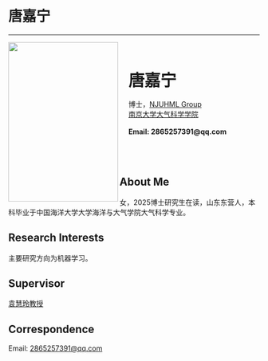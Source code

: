 # 唐嘉宁

---

<img align="left" src="/member/picture/tangjianing.jpg" width="220px" height="320px" />

<br><br><br>
&ensp;&ensp; <b><font size="+3" face="楷书"> 唐嘉宁 </font></b><br /><br />
&ensp;&ensp; 博士，[NJUHML Group][NJUHML Group]<br />
&ensp;&ensp; [南京大学大气科学学院][]<br /><br />
&ensp;&ensp; __Email: 2865257391@qq.com__
<br /><br /><br /><br />

## About Me
女，2025博士研究生在读，山东东营人，本科毕业于中国海洋大学大学海洋与大气学院大气科学专业。

## Research Interests
主要研究方向为机器学习。

## Supervisor
[袁慧玲教授][袁慧玲主页]

## Correspondence
Email: 2865257391@qq.com






[南京大学大气科学学院]: https://as.nju.edu.cn/main.htm
[NJUHML Group]: /
[袁慧玲主页]: https://as.nju.edu.cn/60/20/c11339a483360/page.htm